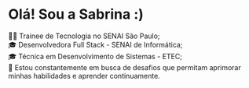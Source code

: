 <div>
	<h1> Olá! Sou a Sabrina :) </h1>
	<p>
		👩‍💻 Trainee de Tecnologia no SENAI São Paulo; </br>
		🎓 Desenvolvedora Full Stack - SENAI de Informática; </br>
		🎓 Técnica em Desenvolvimento de Sistemas - ETEC; </br>
		🌱 Estou constantemente em busca de desafios que permitam aprimorar minhas habilidades e aprender continuamente.</br>
	</p>
</div>
